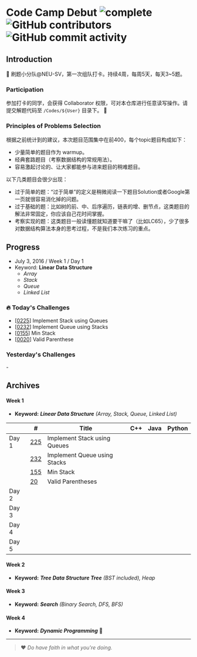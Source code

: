 # Code Camp Debut ![complete](http://progressed.io/bar/0?title=completed) ![GitHub contributors](https://img.shields.io/github/contributors/neu-velocity/code-camp-debut.svg?color=blue&label=participators) ![GitHub commit activity](https://img.shields.io/github/commit-activity/w/neu-velocity/code-camp-debut.svg?color=green)

## Introduction
:rocket: 刷题小分队@NEU-SV，第一次组队打卡。持续4周，每周5天，每天3~5题。

### Participation
参加打卡的同学，会获得 Collaborator 权限，可对本仓库进行任意读写操作。请提交解题代码至 `/Codes/${User}` 目录下。 
:construction:  

### Principles of Problems Selection
根据之前统计到的建议，本次题目范围集中在前400，每个topic题目构成如下：
- 少量简单的题目作为 warmup。
- 经典套路题目（考察数据结构的常规用法）。
- 容易激起讨论的、让大家都能参与进来题目的稍难题目。
   
以下几类题目会很少出现：
- 过于简单的题：“过于简单”的定义是稍微阅读一下题目Solution或者Google第一页就很容易消化掉的问题。
- 过于基础的题：比如树的前、中、后序遍历，链表的增、删节点，这类题目的解法非常固定，你应该自己花时间掌握。
- 考察实现的题：这类题目一般读懂题就知道要干嘛了（比如LC65），少了很多对数据结构算法本身的思考过程，不是我们本次练习的重点。

## Progress
- July 3, 2016 / Week 1 / Day 1
- Keyword: __Linear Data Structure__
  - _Array_
  - _Stack_
  - _Queue_
  - _Linked List_

### :fire: Today's Challenges
- [[0225](https://leetcode.com/problems/implement-stack-using-queues/)] Implement Stack using Queues
- [[0232](https://leetcode.com/problems/implement-stack-using-queues/)] Implement Queue using Stacks
- [[0155](https://leetcode.com/problems/implement-stack-using-queues/)] Min Stack
- [[0020](https://leetcode.com/problems/implement-stack-using-queues/)] Valid Parenthese

### Yesterday's Challenges
\-

## Archives
#### Week 1
- __Keyword:__ ___Linear Data Structure___ _(Array, Stack, Queue, Linked List)_

|       | #                                                                  | Title                        | C++ | Java | Python |
|-------|--------------------------------------------------------------------|------------------------------|-----|------|--------|
| Day 1 | [225](https://leetcode.com/problems/implement-stack-using-queues/) | Implement Stack using Queues |     |      |        |
|       | [232](https://leetcode.com/problems/implement-queue-using-stacks/) | Implement Queue using Stacks |     |      |        |
|       | [155](https://leetcode.com/problems/min-stack/)                    | Min Stack                    |     |      |        |
|       | [20](https://leetcode.com/problems/valid-parentheses/)             | Valid Parentheses            |     |      |        |
| Day 2 |                                                                    |                              |     |      |        |
| Day 3 |                                                                    |                              |     |      |        |
| Day 4 |                                                                    |                              |     |      |        |
| Day 5 |                                                                    |                              |     |      |        |

#### Week 2
- __Keyword:__ ___Tree Data Structure Tree___ _(BST included), Heap_

#### Week 3
- __Keyword:__ ___Search___ _(Binary Search, DFS, BFS)_

#### Week 4
- __Keyword:__ ___Dynamic Programming___ :construction:

---

>❤ _Do have faith in what you're doing._
